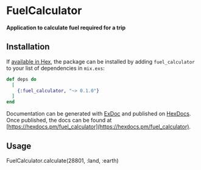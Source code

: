 # FuelCalculator

**Application to calculate fuel required for a trip**

## Installation

If [available in Hex](https://hex.pm/docs/publish), the package can be installed
by adding `fuel_calculator` to your list of dependencies in `mix.exs`:

```elixir
def deps do
  [
    {:fuel_calculator, "~> 0.1.0"}
  ]
end
```

Documentation can be generated with [ExDoc](https://github.com/elixir-lang/ex_doc)
and published on [HexDocs](https://hexdocs.pm). Once published, the docs can
be found at [https://hexdocs.pm/fuel_calculator](https://hexdocs.pm/fuel_calculator).

## Usage
FuelCalculator.calculate(28801, :land, :earth)
